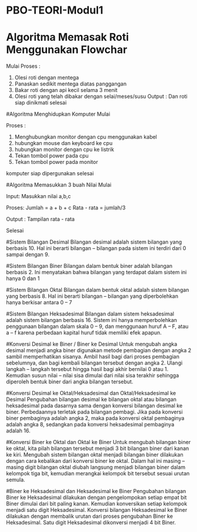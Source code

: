 # PBO-TEORI-Modul1
# Algoritma Memasak Roti Menggunakan Flowchar
Mulai
Proses :

1. Olesi roti dengan mentega
2. Panaskan sedikit mentega diatas panggangan
3. Bakar roti dengan api kecil selama 3 menit
4. Olesi roti yang telah dibakar dengan selai/meses/susu Output : Dan roti siap dinikmati
selesai

#Algoritma Menghidupkan Komputer
Mulai

Proses :

1. Menghubungkan monitor dengan cpu menggunakan kabel
2. hubungkan mouse dan keyboard ke cpu
3. hubungkan monitor dengan cpu ke listrik
4. Tekan tombol power pada cpu
5. Tekan tombol power pada monitor

komputer siap dipergunakan
selesai

#Algoritma Memasukkan 3 buah Nilai
Mulai

Input: Masukkan nilai a,b,c

Proses: Jumlah = a + b + c Rata - rata = jumlah/3

Output : Tampilan rata - rata

Selesai

#Sistem Bilangan Desimal
Bilangan desimal adalah sistem bilangan yang berbasis 10. Hal ini berarti bilangan – bilangan pada sistem ini terdiri dari 0 sampai dengan 9.

#Sistem Bilangan Biner
Bilangan dalam bentuk biner adalah bilangan berbasis 2. Ini menyatakan bahwa bilangan yang terdapat dalam sistem ini hanya 0 dan 1

#Sistem Bilangan Oktal
Bilangan dalam bentuk oktal adalah sistem bilangan yang berbasis 8. Hal ini berarti bilangan – bilangan yang diperbolehkan hanya berkisar antara 0 – 7

#Sistem Bilangan Heksadesimal
Bilangan dalam sistem heksadesimal adalah sistem bilangan berbasis 16. Sistem ini hanya memperbolehkan penggunaan bilangan dalam skala 0 – 9, dan menggunaan huruf A – F, atau a – f karena perbedaan kapital huruf tidak memiliki efek apapun.

#Konversi Desimal ke Biner / Biner ke Desimal
Untuk mengubah angka desimal menjadi angka biner digunakan metode pembagian dengan angka 2 sambil memperhatikan sisanya. Ambil hasil bagi dari proses pembagian sebelumnya, dan bagi kembali bilangan tersebut dengan angka 2. Ulangi langkah – langkah tersebut hingga hasil bagi akhir bernilai 0 atau 1. Kemudian susun nilai – nilai sisa dimulai dari nilai sisa terakhir sehingga diperoleh bentuk biner dari angka bilangan tersebut.

#Konversi Desimal ke Oktal/Heksadesimal dan Oktal/Heksadesimal ke Desimal
Pengubahan bilangan desimal ke bilangan oktal atau bilangan heksadesimal pada dasarnya sama dengan konversi bilangan desimal ke biner. Perbedaannya terletak pada bilangan pembagi. Jika pada konversi biner pembaginya adalah angka 2, maka pada konversi oktal pembaginya adalah angka 8, sedangkan pada konversi heksadesimal pembaginya adalah 16.

#Konversi Biner ke Oktal dan Oktal ke Biner
Untuk mengubah bilangan biner ke oktal, kita pilah bilangan tersebut menjadi 3 bit bilangan biner dari kanan ke kiri. Mengubah sistem bilangan oktal menjadi bilangan biner dilakukan dengan cara kebalikan dari konversi biner ke oktal. Dalam hal ini masing – masing digit bilangan oktal diubah langsung menjadi bilangan biner dalam kelompok tiga bit, kemudian merangkai kelompok bit tersebut sesuai urutan semula.

#Biner ke Heksadesimal dan Heksadesimal ke Biner
Pengubahan bilangan Biner ke Heksadesimal dilakukan dengan pengelompokan setiap empat bit Biner dimulai dari bit paling kanan. Kemudian konversikan setiap kelompok menjadi satu digit Heksadesimal. Konversi bilangan Heksadesimal ke Biner dilakukan dengan membalik urutan dari proses pengubahan Biner ke Heksadesimal. Satu digit Heksadesimal dikonversi menjadi 4 bit Biner.
